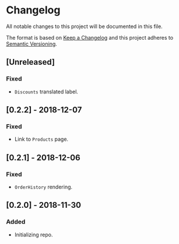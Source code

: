 # Changelog

All notable changes to this project will be documented in this file.

The format is based on [Keep a Changelog](http://keepachangelog.com/en/1.0.0/)
and this project adheres to [Semantic Versioning](http://semver.org/spec/v2.0.0.html).

## [Unreleased]
### Fixed
- `Discounts` translated label.

## [0.2.2] - 2018-12-07
### Fixed
- Link to `Products` page.

## [0.2.1] - 2018-12-06
### Fixed
- `OrderHistory` rendering.  

## [0.2.0] - 2018-11-30

### Added

- Initializing repo.
